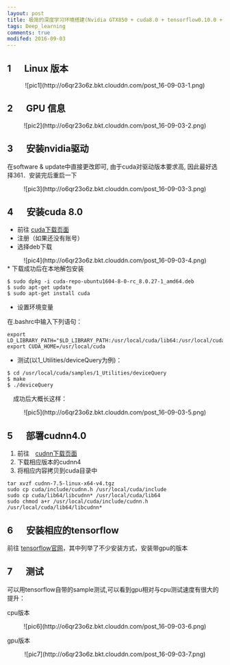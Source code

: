```yaml
---
layout: post
title: 极简的深度学习环境搭建(Nvidia GTX850 + cuda8.0 + tensorflow0.10.0 + ubuntu 16.04)
tags: Deep_learning
comments: true
modifed: 2016-09-03
---
```


## 1 &emsp; Linux 版本
<center>![pic1](http://o6qr23o6z.bkt.clouddn.com/post_16-09-03-1.png)</center>

## 2 &emsp; GPU 信息
<center>![pic2](http://o6qr23o6z.bkt.clouddn.com/post_16-09-03-2.png)</center>

## 3 &emsp; 安装nvidia驱动
在software & update中直接更改即可, 由于cuda对驱动版本要求高, 因此最好选择361．安装完后重启一下
<center>![pic3](http://o6qr23o6z.bkt.clouddn.com/post_16-09-03-3.png)</center>

## 4 &emsp; 安装cuda 8.0
* 前往 [cuda下载页面](https://developer.nvidia.com/cuda-release-candidate-download)
* 注册（如果还没有账号）
* 选择deb下载
<center>![pic4](http://o6qr23o6z.bkt.clouddn.com/post_16-09-03-4.png)</center>
* 下载成功后在本地解包安装

```linux
$ sudo dpkg -i cuda-repo-ubuntu1604-8-0-rc_8.0.27-1_amd64.deb
$ sudo apt-get update
$ sudo apt-get install cuda
```

* 设置环境变量
<p>在.bashrc中输入下列语句：</p>

```
export LD_LIBRARY_PATH="$LD_LIBRARY_PATH:/usr/local/cuda/lib64:/usr/local/cuda/extras/CUPTI/lib64"
export CUDA_HOME=/usr/local/cuda
```

* 测试(以1_Utilities/deviceQuery为例)：

```
$ cd /usr/local/cuda/samples/1_Utilities/deviceQuery
$ make
$ ./deviceQuery
```
&emsp;成功后大概长这样：
<center>![pic5](http://o6qr23o6z.bkt.clouddn.com/post_16-09-03-5.png)</center>


## 5 &emsp; 部署cudnn4.0
1. 前往　[cudnn下载页面](https://developer.nvidia.com/cudnn)
2. 下载相应版本的cudnn4
3. 将相应内容拷贝到cuda目录中

```
tar xvzf cudnn-7.5-linux-x64-v4.tgz
sudo cp cuda/include/cudnn.h /usr/local/cuda/include
sudo cp cuda/lib64/libcudnn* /usr/local/cuda/lib64
sudo chmod a+r /usr/local/cuda/include/cudnn.h /usr/local/cuda/lib64/libcudnn*
```

## 6 &emsp; 安装相应的tensorflow
前往 [tensorflow官网](https://www.tensorflow.org/versions/r0.10/get_started/os_setup.html)，其中列举了不少安装方式，安装带gpu的版本

## 7 &emsp; 测试
可以用tensorflow自带的sample测试,可以看到gpu相对与cpu测试速度有很大的提升：
<p> cpu版本 </p>
<center>![pic6](http://o6qr23o6z.bkt.clouddn.com/post_16-09-03-6.png)</center>
<p> gpu版本 </p>
<center>![pic7](http://o6qr23o6z.bkt.clouddn.com/post_16-09-03-7.png)</center>
